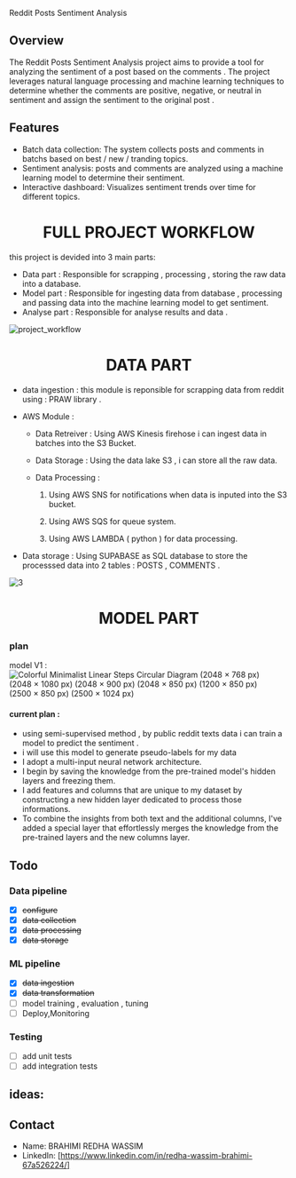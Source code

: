 Reddit Posts Sentiment Analysis
## Overview

The Reddit Posts Sentiment Analysis project aims to provide a tool for analyzing the sentiment of a post based on the comments . The project leverages natural language processing and machine learning techniques to determine whether the comments  are positive, negative, or neutral in sentiment and assign the sentiment to the original post .

## Features

- Batch data collection: The system collects posts and comments in batchs based on best / new / tranding topics.
- Sentiment analysis: posts and comments are analyzed using a machine learning model to determine their sentiment.
- Interactive dashboard: Visualizes sentiment trends over time for different topics.

<h1 align="center">
FULL PROJECT WORKFLOW
</h1>

this project is devided into 3 main parts: 

- Data part : Responsible for scrapping , processing , storing the raw data into a database. 
- Model part : Responsible for ingesting data from database , processing and passing data into the machine learning model to get sentiment.
- Analyse part : Responsible for analyse results and data .  

![project_workflow](https://github.com/RedhaWassim/Sentiment-Analysis/assets/78182178/b77a6769-b6a7-4169-a893-88f643b01b8c)

<h1 align="center">
DATA PART
</h1>

- data ingestion  : this module is reponsible for scrapping data from reddit using : PRAW library .
- AWS Module :

  
     - Data Retreiver : Using AWS Kinesis firehose i can ingest data in batches into the S3 Bucket.
     - Data Storage : Using the data lake S3 , i can store all the raw data.
     - Data Processing :

        1. Using AWS SNS for notifications when data is inputed into the S3 bucket.

        2. Using AWS SQS for queue system.                     

        3. Using AWS LAMBDA ( python ) for data processing.
           
- Data storage : Using SUPABASE as SQL database to store the processsed data into 2 tables : POSTS , COMMENTS . 


![3](https://github.com/RedhaWassim/Sentiment-Analysis/assets/78182178/365e547c-f353-4230-8857-d6c5d299ca47)

<h1 align="center">
MODEL PART
</h1>

### plan
model V1 : 
![Colorful Minimalist Linear Steps Circular Diagram (2048 × 768 px) (2048 × 1080 px) (2048 × 900 px) (2048 × 850 px) (1200 × 850 px) (2500 × 850 px) (2500 × 1024 px)](https://github.com/RedhaWassim/Sentiment-Analysis/assets/78182178/41ffd154-fa87-42fc-849b-2469248b88c5)


#### current plan : 

- using semi-supervised method , by public reddit texts data i can train a model to predict the sentiment .
- i will use this model to generate pseudo-labels for my data
- I adopt a multi-input neural network architecture.
- I begin by saving the knowledge from the pre-trained model's hidden layers and freezing them.
- I add features and columns that are unique to my dataset by constructing a new hidden layer dedicated to process those informations.
- To combine the insights from both text and the additional columns, I've added a special layer that effortlessly merges the knowledge from the pre-trained layers and the new columns layer.
  
## Todo

### Data pipeline
- [x] ~~configure~~
- [x] ~~data collection~~
- [x] ~~data processing~~
- [x] ~~data storage~~

### ML pipeline
- [x] ~~data ingestion~~
- [x] ~~data transformation~~
- [ ] model training  , evaluation , tuning
- [ ] Deploy,Monitoring

### Testing 
- [ ] add unit tests
- [ ] add integration tests

## ideas:


## Contact

- Name: BRAHIMI REDHA WASSIM
- LinkedIn: [https://www.linkedin.com/in/redha-wassim-brahimi-67a526224/]
